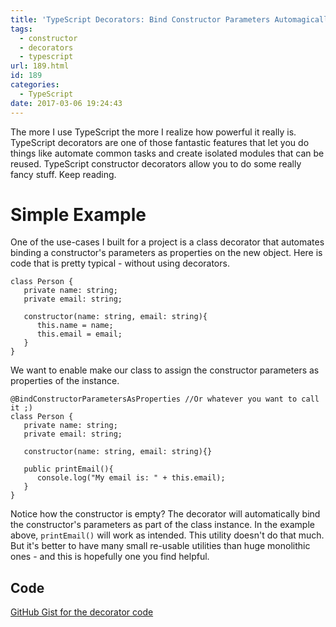 ```yaml
---
title: 'TypeScript Decorators: Bind Constructor Parameters Automagically'
tags:
  - constructor
  - decorators
  - typescript
url: 189.html
id: 189
categories:
  - TypeScript
date: 2017-03-06 19:24:43
---
```


The more I use TypeScript the more I realize how powerful it really is. TypeScript decorators are one of those fantastic features that let you do things like automate common tasks and create isolated modules that can be reused. TypeScript constructor decorators allow you to do some really fancy stuff. Keep reading.

<!--more-->

Simple Example
==============

One of the use-cases I built for a project is a class decorator that automates binding a constructor's parameters as properties on the new object. Here is code that is pretty typical - without using decorators.

    class Person {
       private name: string;
       private email: string;
    
       constructor(name: string, email: string){
          this.name = name;
          this.email = email;
       }
    }
    

We want to enable make our class to assign the constructor parameters as properties of the instance.

    @BindConstructorParametersAsProperties //Or whatever you want to call it ;)
    class Person {
       private name: string;
       private email: string;
    
       constructor(name: string, email: string){}
    
       public printEmail(){
          console.log("My email is: " + this.email);
       }
    }
    

Notice how the constructor is empty? The decorator will automatically bind the constructor's parameters as part of the class instance. In the example above, `printEmail()` will work as intended. This utility doesn't do that much. But it's better to have many small re-usable utilities than huge monolithic ones - and this is hopefully one you find helpful.

Code
----

[GitHub Gist for the decorator code](https://gist.github.com/jamesmh/1554619a41d3bbfafa06e55016a0bd0d "gist")